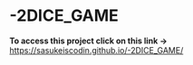 # -2DICE_GAME
<b>To access this project click on this link -></b> <br/>
https://sasukeiscodin.github.io/-2DICE_GAME/
